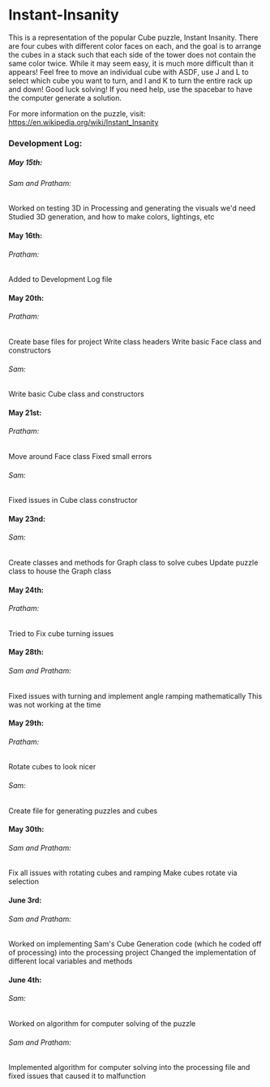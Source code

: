 # Instant-Insanity

This is a representation of the popular Cube puzzle, Instant Insanity.
There are four cubes with different color faces on each, and the goal is to arrange the cubes in a stack such that each side of the tower does not contain the same color twice.
While it may seem easy, it is much more difficult than it appears!
Feel free to move an individual cube with ASDF, use J and L to select which cube you want to turn, and I and K to turn the entire rack up and down!
Good luck solving! If you need help, use the spacebar to have the computer generate a solution.

For more information on the puzzle, visit:
https://en.wikipedia.org/wiki/Instant_Insanity

### Development Log:

##### May 15th:
###### Sam and Pratham:
Worked on testing 3D in Processing and generating the visuals we'd need
Studied 3D generation, and how to make colors, lightings, etc

#### May 16th:
###### Pratham:
Added to Development Log file

#### May 20th:
###### Pratham:
Create base files for project
Write class headers
Write basic Face class and constructors
###### Sam:
Write basic Cube class and constructors

#### May 21st:
###### Pratham:
Move around Face class
Fixed small errors
###### Sam:
Fixed issues in Cube class constructor

#### May 23nd:
###### Sam:
Create classes and methods for Graph class to solve cubes
Update puzzle class to house the Graph class

#### May 24th:
###### Pratham:
Tried to Fix cube turning issues

#### May 28th:
###### Sam and Pratham:
Fixed issues with turning and implement angle ramping mathematically
This was not working at the time

#### May 29th:
###### Pratham:
Rotate cubes to look nicer
###### Sam:
Create file for generating puzzles and cubes

#### May 30th:
###### Sam and Pratham:
Fix all issues with rotating cubes and ramping
Make cubes rotate via selection

#### June 3rd:
###### Sam and Pratham:
Worked on implementing Sam's Cube Generation code (which he coded off of processing) into the processing project
Changed the implementation of different local variables and methods

#### June 4th:
###### Sam:
Worked on algorithm for computer solving of the puzzle
###### Sam and Pratham:
Implemented algorithm for computer solving into the processing file and fixed issues that caused it to malfunction
